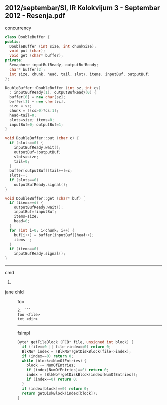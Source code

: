 2012/septembar/SI, IR Kolokvijum 3 - Septembar 2012 - Resenja.pdf
--------------------------------------------------------------------------------
concurrency
```cpp
class DoubleBuffer {
public:
  DoubleBuffer (int size, int chunkSize);
  void put (char);
  void get (char* buffer);
private:
  Semaphore inputBufReady, outputBufReady;
  char* buffer[2];
  int size, chunk, head, tail, slots, items, inputBuf, outputBuf;
};

DoubleBuffer::DoubleBuffer (int sz, int cs)
  : inputBufReady(1), outputBufReady(0) {
  buffer[0] = new char[sz];
  buffer[1] = new char[sz];
  size = sz;
  chunk = ((cs>0)?cs:1);
  head=tail=0;
  slots=size; items=0;
  inputBuf=0; outputBuf=1;
}

void DoubleBuffer::put (char c) {
  if (slots==0) {
    inputBufReady.wait();
    outputBuf=!outputBuf;
    slots=size;
    tail=0;
  }
  buffer[outputBuf][tail++]=c;
  slots--;
  if (slots==0)
    outputBufReady.signal();
}

void DoubleBuffer::get (char* buf) {
  if (items==0) {
    outputBufReady.wait();
    inputBuf=!inputBuf;
    items=size;
    head=0;
  }
  for (int i=0; i<chunk; i++) {
    buf[i++] = buffer[inputBuf][head++];
    items--;
  }
  if (items==0)
    inputBufReady.signal();
}
```
--------------------------------------------------------------------------------
cmd

1. ```
  jane <file>
  chld <dir>
  foo <file>
  ```
2. ```
  foo <file>
  txt <dir>
  ```

--------------------------------------------------------------------------------
fsimpl

```cpp
Byte* getFileBlock (FCB* file, unsigned int block) {
  if (file==0 || file->index==0) return 0;
  BlkNo* index = (BlkNo*)getDiskBlock(file->index);
  if (index==0) return 0;
  while (block>=NumOfEntries) {
    block -= NumOfEntries;
    if (index[NumOfEntries]==0) return 0;
    index = (BlkNo*)getDiskBlock(index[NumOfEntries]);
    if (index==0) return 0;
  }
  if (index[block]==0) return 0;
  return getDiskBlock(index[block]);
}
```
